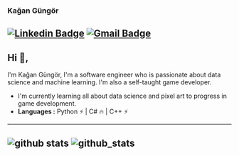 ### Kağan Güngör 
[![Linkedin Badge](https://img.shields.io/badge/-Kagan_Gungor-blue?style=flat-square&logo=Linkedin&logoColor=white&link=https://www.linkedin.com/in/kagan-gungor//)](https://www.linkedin.com/in/kagan-gungor/) [![Gmail Badge](https://img.shields.io/badge/-gungork96@gmail.com-c14438?style=flat-square&logo=Gmail&logoColor=white&link=mailto:gungork96@gmail.com)](mailto:gungork96@gmail.com)
---------------------------------------------------------------------------------------------------------------------------------------------------------------------------------
## Hi 👋, 
I'm Kağan Güngör, I'm a software engineer who is passionate about data science and machine learning. I'm also a self-taught game developer.

-  I'm currently learning all about data science and pixel art to progress in game development.
-  **Languages :** Python :zap: | C# :fire:	| C++ :zap: 

---------------------------------------------------------------------------------------------------------------------------------------------------------------------------------

![github stats](https://github-readme-stats.vercel.app/api?username=kagan-gungor&show_icons=true)
![github_stats](https://github-readme-stats.vercel.app/api/top-langs/?username=kagan-gungor&theme=buefy&layout=compact)
---------------------------------------------------------------------------------------------------------------------------------------------------------------------------------

